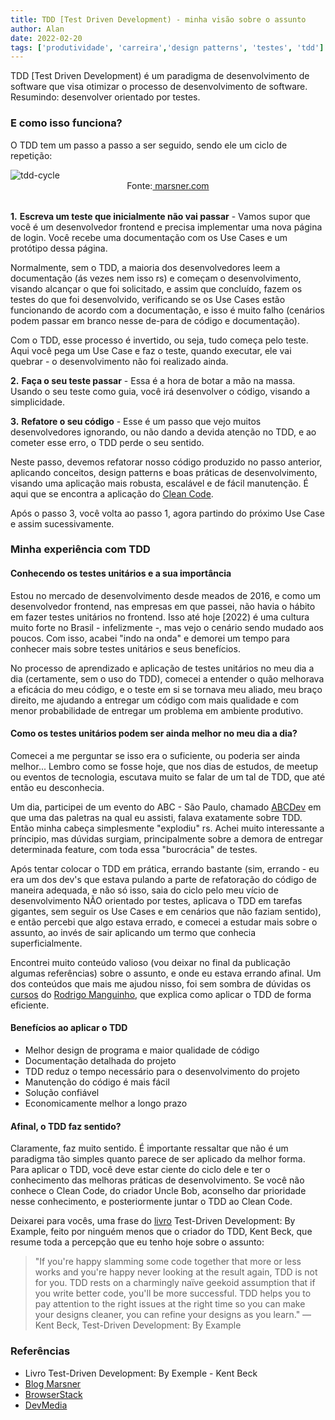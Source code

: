```yaml
---
title: TDD [Test Driven Development) - minha visão sobre o assunto
author: Alan
date: 2022-02-20
tags: ['produtividade', 'carreira','design patterns', 'testes', 'tdd']
---
```


<!-- Introduction to my blog post -->

TDD [Test Driven Development) é um paradigma de desenvolvimento de software que visa otimizar o processo de desenvolvimento de software. Resumindo: desenvolver orientado por testes.

### E como isso funciona?

O TDD tem um passo a passo a ser seguido, sendo ele um ciclo de repetição:

<img src="https://marsner.com/wp-content/uploads/test-driven-development-TDD.png" style="display:flex;margin:auto;" alt="tdd-cycle">
<span style="display:flex;justify-content:center;margin-bottom:2rem;">Fonte: <a href="https://marsner.com" target="_blank" rel="noopener noreferrer">&nbsp;marsner.com</a>
</span>

**1.** __Escreva um teste que inicialmente não vai passar__ - Vamos supor que você é um desenvolvedor frontend e precisa implementar uma nova página de login. Você recebe uma documentação com os Use Cases e um protótipo dessa página.

Normalmente, sem o TDD, a maioria dos desenvolvedores leem a documentação (ás vezes nem isso rs) e começam o desenvolvimento, visando alcançar o que foi solicitado, e assim que concluído, fazem os testes do que foi desenvolvido, verificando se os Use Cases estão funcionando de acordo com a documentação, e isso é muito falho (cenários podem passar em branco nesse de-para de código e documentação).

Com o TDD, esse processo é invertido, ou seja, tudo começa pelo teste. Aqui você pega um Use Case e faz o teste, quando executar, ele vai quebrar - o desenvolvimento não foi realizado ainda.

**2.** __Faça o seu teste passar__ - Essa é a hora de botar a mão na massa. Usando o seu teste como guia, você irá desenvolver o código, visando a simplicidade.

**3.** __Refatore o seu código__ - Esse é um passo que vejo muitos desenvolvedores ignorando, ou não dando a devida atenção no TDD, e ao cometer esse erro, o TDD perde o seu sentido.

Neste passo, devemos refatorar nosso código produzido no passo anterior, aplicando conceitos, design patterns e boas práticas de desenvolvimento, visando uma aplicação mais robusta, escalável e de fácil manutenção. É aqui que se encontra a aplicação do [Clean Code](https://garywoodfine.com/what-is-clean-code/).

Após o passo 3, você volta ao passo 1, agora partindo do próximo Use Case e assim sucessivamente.


### Minha experiência com TDD

#### Conhecendo os testes unitários e a sua importância


Estou no mercado de desenvolvimento desde meados de 2016, e como um desenvolvedor frontend, nas empresas em que passei, não havia o hábito em fazer testes unitários no frontend. Isso até hoje [2022) é uma cultura muito forte no Brasil - infelizmente -, mas vejo o cenário sendo mudado aos poucos. Com isso, acabei "indo na onda" e demorei um tempo para conhecer mais sobre testes unitários e seus benefícios.

No processo de aprendizado e aplicação de testes unitários no meu dia a dia (certamente, sem o uso do TDD), comecei a entender o quão melhorava a eficácia do meu código, e o teste em si se tornava meu aliado, meu braço direito, me ajudando a entregar um código com mais qualidade e com menor probabilidade de entregar um problema em ambiente produtivo.


#### Como os testes unitários podem ser ainda melhor no meu dia a dia?


Comecei a me perguntar se isso era o suficiente, ou poderia ser ainda melhor... Lembro como se fosse hoje, que nos dias de estudos, de meetup ou eventos de tecnologia, escutava muito se falar de um tal de TDD, que até então eu desconhecia.

Um dia, participei de um evento do ABC - São Paulo, chamado [ABCDev](https://abcdevelopers.org/) em que uma das paletras na qual eu assisti, falava exatamente sobre TDD. Então minha cabeça simplesmente "explodiu" rs. Achei muito interessante a príncipio, mas dúvidas surgiam, principalmente sobre a demora de entregar determinada feature, com toda essa "burocrácia" de testes.

Após tentar colocar o TDD em prática, errando bastante (sim, errando - eu era um dos dev's que estava pulando a parte de refatoração do código de maneira adequada, e não só isso, saia do ciclo pelo meu vício de desenvolvimento NÃO orientado por testes, aplicava o TDD em tarefas gigantes, sem seguir os Use Cases e em cenários que não faziam sentido), e então percebi que algo estava errado, e comecei a estudar mais sobre o assunto, ao invés de sair aplicando um termo que conhecia superficialmente.

Encontrei muito conteúdo valioso (vou deixar no final da publicação algumas referências) sobre o assunto, e onde eu estava errando afinal. Um dos conteúdos que mais me ajudou nisso, foi sem sombra de dúvidas os [cursos](https://rmanguinho.github.io/) do [Rodrigo Manguinho](https://www.linkedin.com/in/rmanguinho), que explica como aplicar o TDD de forma eficiente.

#### Benefícios ao aplicar o TDD


* Melhor design de programa e maior qualidade de código
* Documentação detalhada do projeto
* TDD reduz o tempo necessário para o desenvolvimento do projeto
* Manutenção do código é mais fácil
* Solução confiável
* Economicamente melhor a longo prazo


#### Afinal, o TDD faz sentido?


Claramente, faz muito sentido. É importante ressaltar que não é um paradigma tão simples quanto parece de ser aplicado da melhor forma. Para aplicar o TDD, você deve estar ciente do ciclo dele e ter o conhecimento das melhoras práticas de desenvolvimento. Se você não conhece o Clean Code, do criador Uncle Bob, aconselho dar prioridade nesse conhecimento, e posteriormente juntar o TDD ao Clean Code.

Deixarei para vocês, uma frase do [livro](https://www.amazon.com.br/Test-Driven-Development-Kent-Beck/dp/0321146530/ref=asc_df_0321146530/?tag=googleshopp00-20&linkCode=df0&hvadid=379787788238&hvpos=&hvnetw=g&hvrand=3024373226955168733&hvpone=&hvptwo=&hvqmt=&hvdev=c&hvdvcmdl=&hvlocint=&hvlocphy=1001773&hvtargid=pla-448095042394&psc=1) Test-Driven Development: By Example, feito por ninguém menos que o criador do TDD, Kent Beck, que resume toda a percepção que eu tenho hoje sobre o assunto:


> "If you're happy slamming some code together that more or less works and you're happy never looking at the
>  result again, TDD is not for you. TDD rests on a charmingly naïve geekoid assumption that if you write
> better  code, you'll be more successful. TDD helps you to pay attention to the right issues at the right time
> so you  can make your designs cleaner, you can refine your designs as you learn."
> ― Kent Beck, Test-Driven Development: By Example

### Referências

* Livro Test-Driven Development: By Exemple - Kent Beck
* [Blog Marsner](https://marsner.com/blog/why-test-driven-development-tdd/)
* [BrowserStack](https://www.browserstack.com/guide/what-is-test-driven-development)
* [DevMedia](https://www.devmedia.com.br/test-driven-development-tdd-simples-e-pratico/18533)
